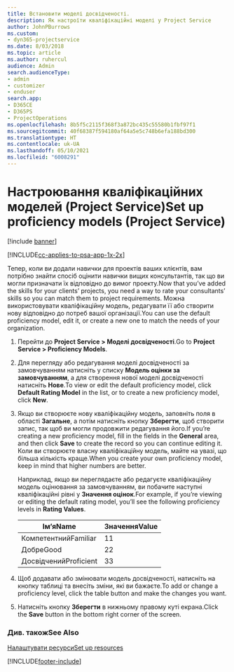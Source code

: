 ```yaml
---
title: Встановити моделі досвідченості.
description: Як настроїти кваліфікаційні моделі у Project Service
author: JohnPBurrows
ms.custom:
- dyn365-projectservice
ms.date: 8/03/2018
ms.topic: article
ms.author: ruhercul
audience: Admin
search.audienceType:
- admin
- customizer
- enduser
search.app:
- D365CE
- D365PS
- ProjectOperations
ms.openlocfilehash: 8b5f5c2115f368f3a872bc435c55580b1fbf97f1
ms.sourcegitcommit: 40f68387f594180af64a5e5c748b6efa188bd300
ms.translationtype: HT
ms.contentlocale: uk-UA
ms.lasthandoff: 05/10/2021
ms.locfileid: "6008291"
---
```

# <a name="set-up-proficiency-models-project-service"></a><span data-ttu-id="04792-103">Настроювання кваліфікаційних моделей (Project Service)</span><span class="sxs-lookup"><span data-stu-id="04792-103">Set up proficiency models (Project Service)</span></span>

[!include [banner](../includes/psa-now-project-operations.md)]

[!INCLUDE[cc-applies-to-psa-app-1x-2x](../includes/cc-applies-to-psa-app-1x-2x.md)]

<span data-ttu-id="04792-104">Тепер, коли ви додали навички для проектів ваших клієнтів, вам потрібно знайти спосіб оцінити навички вищих консультантів, так що ви могли призначати їх відповідно до вимог проекту.</span><span class="sxs-lookup"><span data-stu-id="04792-104">Now that you’ve added the skills for your clients’ projects, you need a way to rate your consultants’ skills so you can match them to project requirements.</span></span> <span data-ttu-id="04792-105">Можна використовувати кваліфікаційну модель, редагувати її або створити нову відповідно до потреб вашої організації.</span><span class="sxs-lookup"><span data-stu-id="04792-105">You can use the default proficiency model, edit it, or create a new one to match the needs of your organization.</span></span>  
  
1.  <span data-ttu-id="04792-106">Перейти до **Project Service > Моделі досвідченості**.</span><span class="sxs-lookup"><span data-stu-id="04792-106">Go to **Project Service > Proficiency Models**.</span></span>  
  
2.  <span data-ttu-id="04792-107">Для перегляду або редагування моделі досвідченості за замовчуванням натисніть у списку **Модель оцінки за замовчуванням**, а для створення нової моделі досвідченості натисніть **Нове**.</span><span class="sxs-lookup"><span data-stu-id="04792-107">To view or edit the default proficiency model, click **Default Rating Model** in the list, or to create a new proficiency model, click **New**.</span></span>  
  
3.  <span data-ttu-id="04792-108">Якщо ви створюєте нову кваліфікаційну модель, заповніть поля в області **Загальне**, а потім натисніть кнопку **Зберегти**, щоб створити запис, так щоб ви могли продовжити редагування його.</span><span class="sxs-lookup"><span data-stu-id="04792-108">If you’re creating a new proficiency model, fill in the fields in the **General** area, and then click **Save** to create the record so you can continue editing it.</span></span> <span data-ttu-id="04792-109">Коли ви створюєте власну кваліфікаційну модель, майте на увазі, що більша кількість краще.</span><span class="sxs-lookup"><span data-stu-id="04792-109">When you create your own proficiency model, keep in mind that higher numbers are better.</span></span>  
  
     <span data-ttu-id="04792-110">Наприклад, якщо ви переглядаєте або редагуєте кваліфікаційну модель оцінювання за замовчуванням, ви побачите наступні кваліфікаційні рівні у **Значення оцінок**.</span><span class="sxs-lookup"><span data-stu-id="04792-110">For example, if you’re viewing or editing the default rating model, you’ll see the following proficiency levels in **Rating Values**.</span></span>  
  
    |<span data-ttu-id="04792-111">Ім’я</span><span class="sxs-lookup"><span data-stu-id="04792-111">Name</span></span>|<span data-ttu-id="04792-112">Значення</span><span class="sxs-lookup"><span data-stu-id="04792-112">Value</span></span>|  
    |----------|-----------|  
    |<span data-ttu-id="04792-113">Компетентний</span><span class="sxs-lookup"><span data-stu-id="04792-113">Familiar</span></span>|<span data-ttu-id="04792-114">1</span><span class="sxs-lookup"><span data-stu-id="04792-114">1</span></span>|  
    |<span data-ttu-id="04792-115">Добре</span><span class="sxs-lookup"><span data-stu-id="04792-115">Good</span></span>|<span data-ttu-id="04792-116">2</span><span class="sxs-lookup"><span data-stu-id="04792-116">2</span></span>|  
    |<span data-ttu-id="04792-117">Досвідчений</span><span class="sxs-lookup"><span data-stu-id="04792-117">Proficient</span></span>|<span data-ttu-id="04792-118">3</span><span class="sxs-lookup"><span data-stu-id="04792-118">3</span></span>|  
  
4.  <span data-ttu-id="04792-119">Щоб додавати або змінювати модель досвідченості, натисніть на кнопку таблиці та внесіть зміни, які ви бажаєте.</span><span class="sxs-lookup"><span data-stu-id="04792-119">To add or change a proficiency level, click the table button and make the changes you want.</span></span>  
  
5.  <span data-ttu-id="04792-120">Натисніть кнопку **Зберегти** в нижньому правому куті екрана.</span><span class="sxs-lookup"><span data-stu-id="04792-120">Click the **Save** button in the bottom right corner of the screen.</span></span>  
  
### <a name="see-also"></a><span data-ttu-id="04792-121">Див. також</span><span class="sxs-lookup"><span data-stu-id="04792-121">See Also</span></span>  
 [<span data-ttu-id="04792-122">Налаштувати ресурси</span><span class="sxs-lookup"><span data-stu-id="04792-122">Set up resources</span></span>](../psa/set-up-resources.md)


[!INCLUDE[footer-include](../includes/footer-banner.md)]